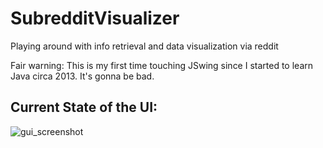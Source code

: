 # SubredditVisualizer
Playing around with info retrieval and data visualization via reddit

Fair warning: This is my first time touching JSwing since I started to learn Java circa 2013. It's gonna be bad.

## Current State of the UI:
![gui_screenshot](https://i.imgur.com/oGVW7mb.png "Current State of UI")